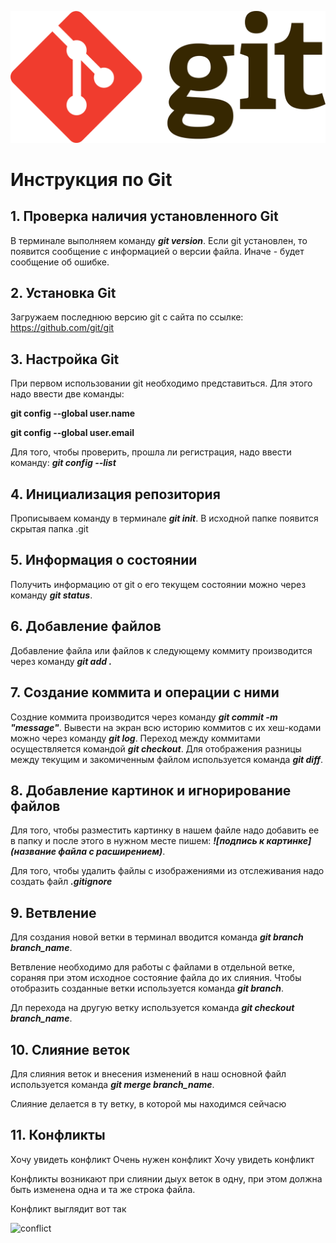 ![Тут должно быть лого](Git-logo.png)
# Инструкция по Git
## 1. Проверка наличия установленного Git
В терминале выполняем команду ***git version***. Если git установлен, то появится сообщение с информацией о версии файла. Иначе - будет сообщение об ошибке.

## 2. Установка Git
Загружаем последнюю версию git с сайта по ссылке: https://github.com/git/git

## 3. Настройка Git
При первом использовании git необходимо представиться. Для этого надо ввести две команды: 

__git config --global user.name__

__git config --global user.email__

Для того, чтобы проверить, прошла ли регистрация, надо ввести команду: ***git config --list***

## 4. Инициализация репозитория
Прописываем команду в терминале ***git init***. В исходной папке появится скрытая папка .git

## 5. Информация о состоянии
Получить информацию от git о его текущем состоянии можно через команду ***git status***.

## 6. Добавление файлов
Добавление файла или файлов к следующему коммиту производится через команду ***git add .***

## 7. Создание коммита и операции с ними
Создние коммита производится через команду ***git commit -m "message"***. Вывести на экран всю историю коммитов с их хеш-кодами можно через команду ***git log***. Переход между коммитами осуществляется командой ***git checkout***. Для отображения разницы между текущим и закомиченным файлом используется команда ***git diff***.

## 8. Добавление картинок и игнорирование файлов
Для того, чтобы разместить картинку в нашем файле надо добавить ее в папку и после этого в нужном месте пишем: ***![подпись к картинке](название файла с расширением)***.

Для того, чтобы удалить файлы с изображениями из отслеживания надо создать файл ***.gitignore***

## 9. Ветвление
Для создания новой ветки в терминал вводится команда ***git branch branch_name***. 

Ветвление необходимо для работы с файлами в отдельной ветке, сораняя при этом исходное состояние файла до их слияния. Чтобы отобразить созданные ветки используется команда ***git branch***.

Дл перехода на другую ветку используется команда ***git checkout branch_name***.

## 10. Слияние веток 

Для слияния веток и внесения изменений в наш основной файл используется команда ***git merge branch_name***.

Слияние делается в ту ветку, в которой мы находимся сейчасю

## 11. Конфликты

Хочу увидеть конфликт
Очень нужен конфликт
Хочу увидеть конфликт

Конфликты возникают при слиянии дыух веток в одну, при этом должна быть изменена одна и та же строка файла.

Конфликт выглядит вот так

![conflict](conflict.png)